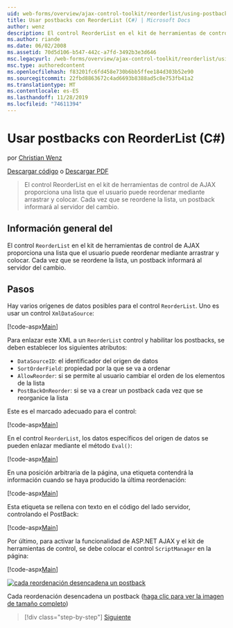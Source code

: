 ```yaml
---
uid: web-forms/overview/ajax-control-toolkit/reorderlist/using-postbacks-with-reorderlist-cs
title: Usar postbacks con ReorderList (C#) | Microsoft Docs
author: wenz
description: El control ReorderList en el kit de herramientas de control de AJAX proporciona una lista que el usuario puede reordenar mediante arrastrar y colocar. Cada vez que se reordena la lista, se muestra un pedido...
ms.author: riande
ms.date: 06/02/2008
ms.assetid: 70d5d106-b547-442c-a7fd-3492b3e3d646
msc.legacyurl: /web-forms/overview/ajax-control-toolkit/reorderlist/using-postbacks-with-reorderlist-cs
msc.type: authoredcontent
ms.openlocfilehash: f83201fc6fd458e730b6bb5ffee184d303b52e90
ms.sourcegitcommit: 22fbd8863672c4ad6693b8388ad5c8e753fb41a2
ms.translationtype: MT
ms.contentlocale: es-ES
ms.lasthandoff: 11/28/2019
ms.locfileid: "74611394"
---
```

# <a name="using-postbacks-with-reorderlist-c"></a>Usar postbacks con ReorderList (C#)

por [Christian Wenz](https://github.com/wenz)

[Descargar código](https://download.microsoft.com/download/9/3/f/93f8daea-bebd-4821-833b-95205389c7d0/ReorderList4.cs.zip) o [Descargar PDF](https://download.microsoft.com/download/2/d/c/2dc10e34-6983-41d4-9c08-f78f5387d32b/reorderlist4CS.pdf)

> El control ReorderList en el kit de herramientas de control de AJAX proporciona una lista que el usuario puede reordenar mediante arrastrar y colocar. Cada vez que se reordene la lista, un postback informará al servidor del cambio.

## <a name="overview"></a>Información general del

El control `ReorderList` en el kit de herramientas de control de AJAX proporciona una lista que el usuario puede reordenar mediante arrastrar y colocar. Cada vez que se reordene la lista, un postback informará al servidor del cambio.

## <a name="steps"></a>Pasos

Hay varios orígenes de datos posibles para el control `ReorderList`. Uno es usar un control `XmlDataSource`:

[!code-aspx[Main](using-postbacks-with-reorderlist-cs/samples/sample1.aspx)]

Para enlazar este XML a un `ReorderList` control y habilitar los postbacks, se deben establecer los siguientes atributos:

- `DataSourceID`: el identificador del origen de datos
- `SortOrderField`: propiedad por la que se va a ordenar
- `AllowReorder`: si se permite al usuario cambiar el orden de los elementos de la lista
- `PostBackOnReorder`: si se va a crear un postback cada vez que se reorganice la lista

Este es el marcado adecuado para el control:

[!code-aspx[Main](using-postbacks-with-reorderlist-cs/samples/sample2.aspx)]

En el control `ReorderList`, los datos específicos del origen de datos se pueden enlazar mediante el método `Eval()`:

[!code-aspx[Main](using-postbacks-with-reorderlist-cs/samples/sample3.aspx)]

En una posición arbitraria de la página, una etiqueta contendrá la información cuando se haya producido la última reordenación:

[!code-aspx[Main](using-postbacks-with-reorderlist-cs/samples/sample4.aspx)]

Esta etiqueta se rellena con texto en el código del lado servidor, controlando el PostBack:

[!code-aspx[Main](using-postbacks-with-reorderlist-cs/samples/sample5.aspx)]

Por último, para activar la funcionalidad de ASP.NET AJAX y el kit de herramientas de control, se debe colocar el control `ScriptManager` en la página:

[!code-aspx[Main](using-postbacks-with-reorderlist-cs/samples/sample6.aspx)]

[![cada reordenación desencadena un postback](using-postbacks-with-reorderlist-cs/_static/image2.png)](using-postbacks-with-reorderlist-cs/_static/image1.png)

Cada reordenación desencadena un postback ([haga clic para ver la imagen de tamaño completo](using-postbacks-with-reorderlist-cs/_static/image3.png))

> [!div class="step-by-step"]
> [Siguiente](drag-and-drop-via-reorderlist-cs.md)
